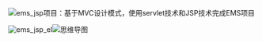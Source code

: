 ![ems_jsp项目：基于MVC设计模式，使用servlet技术和JSP技术完成EMS项目](https://cdn.jsdelivr.net/gh/xx025/cloudimg/img/20210617131929.png)

![ems_jsp_el](https://cdn.jsdelivr.net/gh/xx025/cloudimg/img/20210617132507.png)![思维导图](https://cdn.jsdelivr.net/gh/xx025/cloudimg/img/20210617132002.png)